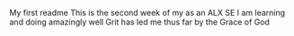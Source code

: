 My first readme
This is the second week of my as an ALX SE
I am learning and doing amazingly well
Grit has led me thus far by the Grace of God

